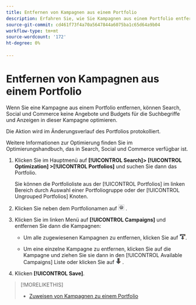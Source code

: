 ```yaml
---
title: Entfernen von Kampagnen aus einem Portfolio
description: Erfahren Sie, wie Sie Kampagnen aus einem Portfolio entfernen.
source-git-commit: cd461f73f4a70a5647844a6075ba1c65d64a9b04
workflow-type: tm+mt
source-wordcount: '172'
ht-degree: 0%

---
```


# Entfernen von Kampagnen aus einem Portfolio

Wenn Sie eine Kampagne aus einem Portfolio entfernen, können Search, Social und Commerce keine Angebote und Budgets für die Suchbegriffe und Anzeigen in dieser Kampagne optimieren.

Die Aktion wird im Änderungsverlauf des Portfolios protokolliert.

Weitere Informationen zur Optimierung finden Sie im Optimierungshandbuch, das in Search, Social und Commerce verfügbar ist.

1. Klicken Sie im Hauptmenü auf **[!UICONTROL Search]> [!UICONTROL Optimization] >[!UICONTROL Portfolios]** und suchen Sie dann das Portfolio.

   Sie können die Portfolioliste aus der [!UICONTROL Portfolios] im linken Bereich durch Auswahl einer Portfoliogruppe oder der [!UICONTROL Ungrouped Portfolios] Knoten.

1. Klicken Sie neben dem Portfolionamen auf ![Schaltfläche &quot;Einstellungen anzeigen/bearbeiten&quot;](/help/search-social-commerce/assets/settings.png "Schaltfläche &quot;Einstellungen anzeigen/bearbeiten&quot;") .

1. Klicken Sie im linken Menü auf **[!UICONTROL Campaigns]** und entfernen Sie dann die Kampagnen:

   * Um alle zugewiesenen Kampagnen zu entfernen, klicken Sie auf ![Entfernen aller Kampagnen aus dem Portfolio](/help/search-social-commerce/assets/arrow-remove-all.png "Entfernen aller Kampagnen aus dem Portfolio").

   * Um eine einzelne Kampagne zu entfernen, klicken Sie auf die Kampagne und ziehen Sie sie dann in den [!UICONTROL Available Campaigns] Liste oder klicken Sie auf ![Kampagne aus Portfolio entfernen](/help/search-social-commerce/assets/arrow-remove.png "Kampagne aus Portfolio entfernen") .

1. Klicken **[!UICONTROL Save]**.

>[!MORELIKETHIS]
>
>* [Zuweisen von Kampagnen zu einem Portfolio](/help/search-social-commerce/campaign-management/campaign-assign-to-portfolio.md)

